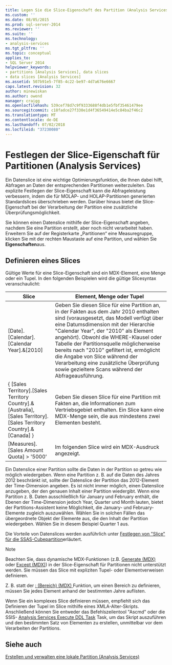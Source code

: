 ```yaml
---
title: Legen Sie die Slice-Eigenschaft des Partition (Analysis Services) | Microsoft-Dokumentation
ms.custom: ''
ms.date: 08/05/2015
ms.prod: sql-server-2014
ms.reviewer: ''
ms.suite: ''
ms.technology:
- analysis-services
ms.tgt_pltfrm: ''
ms.topic: conceptual
applies_to:
- SQL Server 2014
helpviewer_keywords:
- partitions [Analysis Services], data slices
- data slices [Analysis Services]
ms.assetid: 507b91e5-7f85-4c22-be97-4d7a676e6667
caps.latest.revision: 32
author: minewiskan
ms.author: owend
manager: craigg
ms.openlocfilehash: 539cef78d7c9f9333688f4db1e5fbf35461479ee
ms.sourcegitcommit: c18fadce27f330e1d4f36549414e5c84ba2f46c2
ms.translationtype: MT
ms.contentlocale: de-DE
ms.lasthandoff: 07/02/2018
ms.locfileid: "37230080"
---
```

# <a name="set-the-partition-slice-property-analysis-services"></a>Festlegen der Slice-Eigenschaft für Partitionen (Analysis Services)
  Ein Datenslice ist eine wichtige Optimierungsfunktion, die Ihnen dabei hilft, Abfragen an Daten der entsprechenden Partitionen weiterzuleiten. Das explizite Festlegen der Slice-Eigenschaft kann die Abfrageleistung verbessern, indem die für MOLAP- und HOLAP-Partitionen generierten Standardslices überschrieben werden. Darüber hinaus bietet die Slice-Eigenschaft bei der Verarbeitung der Partition eine zusätzliche Überprüfungsmöglichkeit.  
  
 Sie können einen Datenslice mithilfe der Slice-Eigenschaft angeben, nachdem Sie eine Partition erstellt, aber noch nicht verarbeitet haben. Erweitern Sie auf der Registerkarte „Partitionen“ eine Measuregruppe, klicken Sie mit der rechten Maustaste auf eine Partition, und wählen Sie **Eigenschaften**aus.  
  
## <a name="defining-a-slice"></a>Definieren eines Slices  
 Gültige Werte für eine Slice-Eigenschaft sind ein MDX-Element, eine Menge oder ein Tupel. In den folgenden Beispielen wird die gültige Slicesyntax veranschaulicht:  
  
|Slice|Element, Menge oder Tupel|  
|-----------|--------------------------|  
|[Date].[Calendar].[Calendar Year].&[2010]|Geben Sie diesen Slice für eine Partition an, in der Fakten aus dem Jahr 2010 enthalten sind (vorausgesetzt, das Modell verfügt über eine Datumsdimension mit der Hierarchie "Calendar Year", der "2010" als Element angehört). Obwohl die WHERE-Klausel oder Tabelle der Partitionsquelle möglicherweise bereits nach "2010" gefiltert ist, ermöglicht die Angabe von Slice während der Verarbeitung eine zusätzliche Überprüfung sowie gezieltere Scans während der Abfrageausführung.|  
|{ [Sales Territory].[Sales Territory Country].&[Australia], [Sales Territory].[Sales Territory Country].&[Canada] }|Geben Sie diesen Slice für eine Partition mit Fakten an, die Informationen zum Vertriebsgebiet enthalten. Ein Slice kann eine MDX-Menge sein, die aus mindestens zwei Elementen besteht.|  
|[Measures].[Sales Amount Quota] > '5000'|Im folgenden Slice wird ein MDX-Ausdruck angezeigt.|  
  
 Ein Datenslice einer Partition sollte die Daten in der Partition so getreu wie möglich wiedergeben. Wenn eine Partition z. B. auf die Daten des Jahres 2012 beschränkt ist, sollte der Datenslice der Partition das 2012-Element der Time-Dimension angeben. Es ist nicht immer möglich, einen Datenslice anzugeben, der den genauen Inhalt einer Partition wiedergibt. Wenn eine Partition z. B. Daten ausschließlich für January und February enthält, die Ebenen der Time-Dimension jedoch Year, Quarter und Month lauten, bietet der Partitions-Assistent keine Möglichkeit, die January- und February-Elemente zugleich auszuwählen. Wählen Sie in solchen Fällen das übergeordnete Objekt der Elemente aus, die den Inhalt der Partition wiedergeben. Wählen Sie in diesem Beispiel Quarter 1 aus.  
  
 Die Vorteile von Datenslices werden ausführlich unter [Festlegen von "Slice" für die SSAS-Cubepartition](http://go.microsoft.com/fwlink/?LinkId=317783)erläutert.  
  
> [!NOTE]  
>  Beachten Sie, dass dynamische MDX-Funktionen (z.B. [Generate &#40;MDX&#41;](/sql/mdx/generate-mdx) oder [Except &#40;MDX&#41;](/sql/mdx/except-mdx-function)) in der Slice-Eigenschaft für Partitionen nicht unterstützt werden. Sie müssen das Slice mit expliziten Tupel- oder Elementverweisen definieren.  
>   
>  Z. B. statt der [: &#40;Bereich&#41; &#40;MDX&#41; ](/sql/mdx/range-mdx) Funktion, um einen Bereich zu definieren, müssen Sie jedes Element anhand der bestimmten Jahre auflisten.  
>   
>  Wenn Sie ein komplexes Slice definieren müssen, empfiehlt sich das Definieren der Tupel im Slice mithilfe eines XMLA-Alter-Skripts. Anschließend können Sie entweder das Befehlszeilentool "Ascmd" oder die SSIS- [Analysis Services Execute DDL Task](../../integration-services/control-flow/analysis-services-execute-ddl-task.md) Task, um das Skript auszuführen und den bestimmten Satz von Elementen zu erstellen, unmittelbar vor dem Verarbeiten der Partitions.  
  
## <a name="see-also"></a>Siehe auch  
 [Erstellen und verwalten eine lokale Partition &#40;Analysis Services&#41;](create-and-manage-a-local-partition-analysis-services.md)  
  
  
